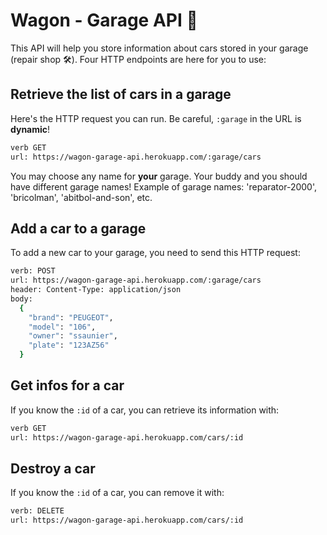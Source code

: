 # Wagon - Garage API 🚗

This API will help you store information about cars stored in your garage (repair shop 🛠). Four HTTP endpoints are here for you to use:

## Retrieve the list of cars in a garage

Here's the HTTP request you can run. Be careful, `:garage` in the URL is **dynamic**!

```bash
verb GET
url: https://wagon-garage-api.herokuapp.com/:garage/cars
```

You may choose any name for **your** garage. Your buddy and you should have different garage names! Example of garage names: 'reparator-2000', 'bricolman', 'abitbol-and-son', etc.

## Add a car to a garage

To add a new car to your garage, you need to send this HTTP request:

```bash
verb: POST
url: https://wagon-garage-api.herokuapp.com/:garage/cars
header: Content-Type: application/json
body:
  {
    "brand": "PEUGEOT",
    "model": "106",
    "owner": "ssaunier",
    "plate": "123AZ56"
  }
```

## Get infos for a car

If you know the `:id` of a car, you can retrieve its information with:

```bash
verb GET
url: https://wagon-garage-api.herokuapp.com/cars/:id
```

## Destroy a car

If you know the `:id` of a car, you can remove it with:

```bash
verb: DELETE
url: https://wagon-garage-api.herokuapp.com/cars/:id
```
